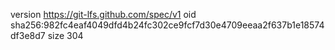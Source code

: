 version https://git-lfs.github.com/spec/v1
oid sha256:982fc4eaf4049dfd4b24fc302ce9fcf7d30e4709eeaa2f637b1e18574df3e8d7
size 304
